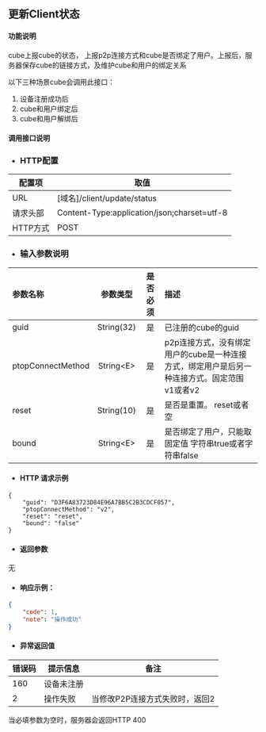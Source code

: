## 更新Client状态

#### 功能说明

cube上报cube的状态， 上报p2p连接方式和cube是否绑定了用户。上报后，服务器保存cube的链接方式，及维护cube和用户的绑定关系

以下三种场景cube会调用此接口：  
1. 设备注册成功后  
2. cube和用户绑定后  
3. cube和用户解绑后

#### 调用接口说明

* ### HTTP配置

| 配置项 | 取值 |
| --- | --- |
| URL | \[域名\]/client/update/status |
| 请求头部 | Content-Type:application/json;charset=utf-8 |
| HTTP方式 | POST |

* ### 输入参数说明

| 参数名称 | 参数类型 | 是否必须 | 描述 |
| :--- | :---: | :---: | :--- |
| guid | String\(32\) | 是 | 已注册的cube的guid |
| ptopConnectMethod | String&lt;E&gt; | 是 | p2p连接方式，没有绑定用户的cube是一种连接方式，绑定用户是后另一种连接方式。固定范围 v1或者v2 |
| reset | String\(10\) | 是 | 是否是重置。 reset或者空 |
| bound | String&lt;E&gt; | 是 | 是否绑定了用户，只能取固定值 字符串true或者字符串false |

* #### HTTP 请求示例

```
{
    "guid": "D3F6A83723D84E96A7BB5C2B3CDCF057",
    "ptopConnectMethod": "v2",
    "reset": "reset",
    "bound": "false"
}
```

* #### 返回参数

无

* #### 响应示例：

```json
{
    "code": 1,
    "note": "操作成功"
}
```

* #### 异常返回值

| 错误码 | 提示信息 | 备注 |
| --- | --- | --- |
| 160 | 设备未注册 |  |
| 2 | 操作失败 | 当修改P2P连接方式失败时，返回2 |

当必填参数为空时，服务器会返回HTTP 400

